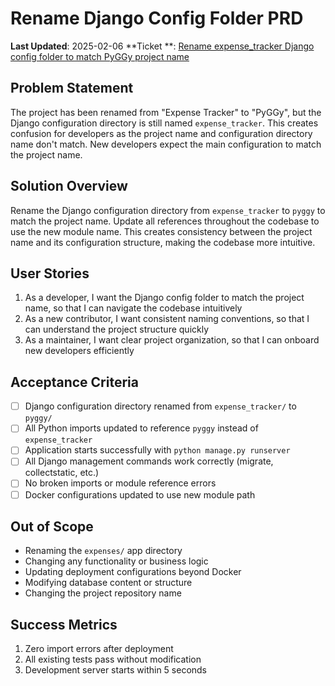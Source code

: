 # Rename Django Config Folder PRD

**Last Updated**: 2025-02-06
**Ticket
**: [Rename expense_tracker Django config folder to match PyGGy project name](https://github.com/MarcinOrlowski/python-pyggy-expense-tracker/issues/16)

## Problem Statement

The project has been renamed from "Expense Tracker" to "PyGGy", but the Django configuration
directory is still named `expense_tracker`. This creates confusion for developers as the project
name and configuration directory name don't match. New developers expect the main configuration to
match the project name.

## Solution Overview

Rename the Django configuration directory from `expense_tracker` to `pyggy` to match the project
name. Update all references throughout the codebase to use the new module name. This creates
consistency between the project name and its configuration structure, making the codebase more
intuitive.

## User Stories

1. As a developer, I want the Django config folder to match the project name, so that I can navigate
   the codebase intuitively
2. As a new contributor, I want consistent naming conventions, so that I can understand the project
   structure quickly
3. As a maintainer, I want clear project organization, so that I can onboard new developers
   efficiently

## Acceptance Criteria

- [ ] Django configuration directory renamed from `expense_tracker/` to `pyggy/`
- [ ] All Python imports updated to reference `pyggy` instead of `expense_tracker`
- [ ] Application starts successfully with `python manage.py runserver`
- [ ] All Django management commands work correctly (migrate, collectstatic, etc.)
- [ ] No broken imports or module reference errors
- [ ] Docker configurations updated to use new module path

## Out of Scope

- Renaming the `expenses/` app directory
- Changing any functionality or business logic
- Updating deployment configurations beyond Docker
- Modifying database content or structure
- Changing the project repository name

## Success Metrics

1. Zero import errors after deployment
2. All existing tests pass without modification
3. Development server starts within 5 seconds
